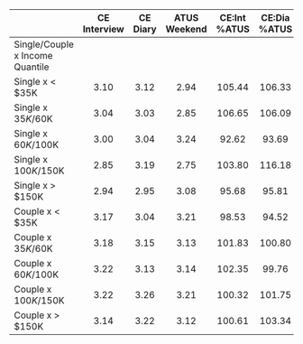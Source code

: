 
|                      | CE<br>Interview |  CE<br>Diary | ATUS<br>Weekend | CE:Int<br>%ATUS | CE:Dia<br>%ATUS |
| -------------------- | :----------: | :----------: | :----------: | :----------: | :----------: |
| Single/Couple x Income Quantile |              |              |              |              |              |
| Single x     < $35K  |         3.10 |         3.12 |         2.94 |       105.44 |       106.33 |
| Single x  $35K/$60K  |         3.04 |         3.03 |         2.85 |       106.65 |       106.09 |
| Single x  $60K/$100K |         3.00 |         3.04 |         3.24 |        92.62 |        93.69 |
| Single x $100K/$150K |         2.85 |         3.19 |         2.75 |       103.80 |       116.18 |
| Single x     > $150K |         2.94 |         2.95 |         3.08 |        95.68 |        95.81 |
| Couple x     < $35K  |         3.17 |         3.04 |         3.21 |        98.53 |        94.52 |
| Couple x  $35K/$60K  |         3.18 |         3.15 |         3.13 |       101.83 |       100.80 |
| Couple x  $60K/$100K |         3.22 |         3.13 |         3.14 |       102.35 |        99.76 |
| Couple x $100K/$150K |         3.22 |         3.26 |         3.21 |       100.32 |       101.75 |
| Couple x     > $150K |         3.14 |         3.22 |         3.12 |       100.61 |       103.34 |

